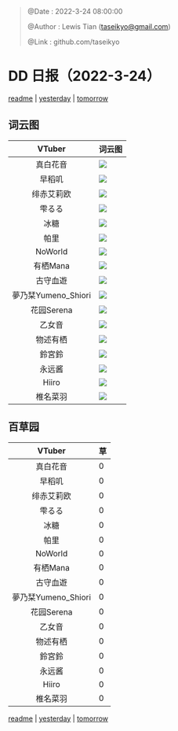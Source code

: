 > @Date    : 2022-3-24 08:00:00
>
> @Author  : Lewis Tian (taseikyo@gmail.com)
>
> @Link    : github.com/taseikyo

# DD 日报（2022-3-24）

[readme](../README.md) | [yesterday](2022-3-23.md) | [tomorrow](2022-3-25.md)

## 词云图

|VTuber|词云图|
|:-:|-|
|真白花音|![](../../images/daily/21402309_2022-3-24_purge_wordcloud.png)|
|早稻叽|![](../../images/daily/41682_2022-3-24_purge_wordcloud.png)|
|绯赤艾莉欧|![](../../images/daily/21396545_2022-3-24_purge_wordcloud.png)|
|雫るる|![](../../images/daily/21013446_2022-3-24_purge_wordcloud.png)|
|冰糖|![](../../images/daily/876396_2022-3-24_purge_wordcloud.png)|
|帕里|![](../../images/daily/4895312_2022-3-24_purge_wordcloud.png)|
|NoWorld|![](../../images/daily/21448649_2022-3-24_purge_wordcloud.png)|
|有栖Mana|![](../../images/daily/6542258_2022-3-24_purge_wordcloud.png)|
|古守血遊|![](../../images/daily/8725120_2022-3-24_purge_wordcloud.png)|
|夢乃栞Yumeno_Shiori|![](../../images/daily/14052636_2022-3-24_purge_wordcloud.png)|
|花园Serena|![](../../images/daily/14327465_2022-3-24_purge_wordcloud.png)|
|乙女音|![](../../images/daily/21320551_2022-3-24_purge_wordcloud.png)|
|物述有栖|![](../../images/daily/21449083_2022-3-24_purge_wordcloud.png)|
|鈴宮鈴|![](../../images/daily/21685677_2022-3-24_purge_wordcloud.png)|
|永远酱|![](../../images/daily/21701071_2022-3-24_purge_wordcloud.png)|
|Hiiro|![](../../images/daily/21919321_2022-3-24_purge_wordcloud.png)|
|椎名菜羽|![](../../images/daily/22347054_2022-3-24_purge_wordcloud.png)|

## 百草园

|VTuber|草|
|:-:|-|
|真白花音|0|
|早稻叽|0|
|绯赤艾莉欧|0|
|雫るる|0|
|冰糖|0|
|帕里|0|
|NoWorld|0|
|有栖Mana|0|
|古守血遊|0|
|夢乃栞Yumeno_Shiori|0|
|花园Serena|0|
|乙女音|0|
|物述有栖|0|
|鈴宮鈴|0|
|永远酱|0|
|Hiiro|0|
|椎名菜羽|0|

[readme](../README.md) | [yesterday](2022-3-23.md) | [tomorrow](2022-3-25.md)
